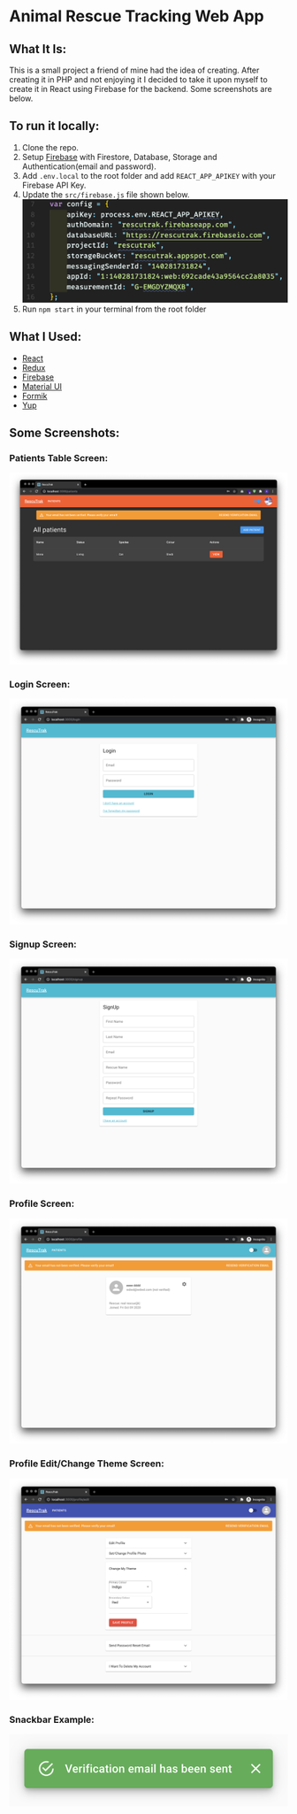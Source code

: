 # Animal Rescue Tracking Web App

## What It Is:

This is a small project a friend of mine had the idea of creating. After creating it in PHP and not enjoying it I decided to take it upon myself to create it in React using Firebase for the backend. Some screenshots are below.

## To run it locally:

1. Clone the repo.
2. Setup [Firebase](https://firebase.google.com/) with Firestore, Database, Storage and Authentication(email and password).
3. Add `.env.local` to the root folder and add `REACT_APP_APIKEY` with your Firebase API Key.
4. Update the `src/firebase.js` file shown below.
   ![firebase.js](./images/firebasejs.png)
5. Run `npm start` in your terminal from the root folder

## What I Used:

- [React](https://reactjs.org/)
- [Redux](https://redux.js.org/)
- [Firebase](https://firebase.google.com/)
- [Material UI](https://material-ui.com/)
- [Formik](https://formik.org/)
- [Yup](https://github.com/jquense/yup)

## Some Screenshots:

### Patients Table Screen:
![Patients Table Screen](./images/patients.png)
### Login Screen:
![Login Screen](./images/login.png)
### Signup Screen:
![Sign Up Screen](./images/signUp.png)
### Profile Screen:
![Profile Screen](./images/profile.png)
### Profile Edit/Change Theme Screen:
![Profile Edit/Change Theme Screen](./images/changeTheme.png)
### Snackbar Example:
![Snackbar Example](./images/snackbarExample.png)